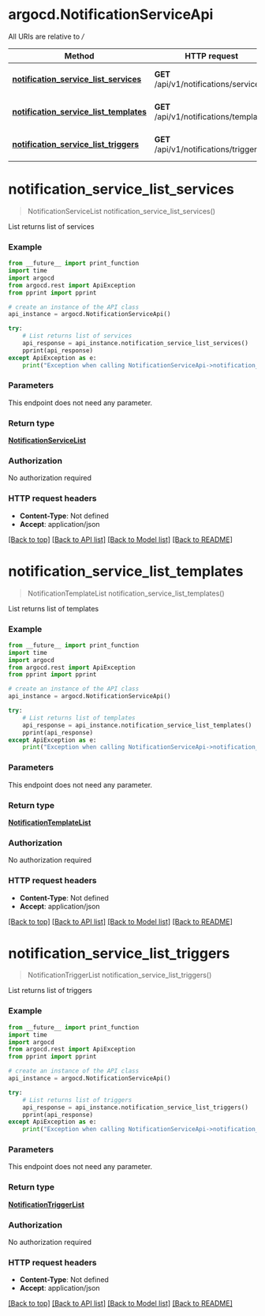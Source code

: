 # argocd.NotificationServiceApi

All URIs are relative to */*

Method | HTTP request | Description
------------- | ------------- | -------------
[**notification_service_list_services**](NotificationServiceApi.md#notification_service_list_services) | **GET** /api/v1/notifications/services | List returns list of services
[**notification_service_list_templates**](NotificationServiceApi.md#notification_service_list_templates) | **GET** /api/v1/notifications/templates | List returns list of templates
[**notification_service_list_triggers**](NotificationServiceApi.md#notification_service_list_triggers) | **GET** /api/v1/notifications/triggers | List returns list of triggers

# **notification_service_list_services**
> NotificationServiceList notification_service_list_services()

List returns list of services

### Example
```python
from __future__ import print_function
import time
import argocd
from argocd.rest import ApiException
from pprint import pprint

# create an instance of the API class
api_instance = argocd.NotificationServiceApi()

try:
    # List returns list of services
    api_response = api_instance.notification_service_list_services()
    pprint(api_response)
except ApiException as e:
    print("Exception when calling NotificationServiceApi->notification_service_list_services: %s\n" % e)
```

### Parameters
This endpoint does not need any parameter.

### Return type

[**NotificationServiceList**](NotificationServiceList.md)

### Authorization

No authorization required

### HTTP request headers

 - **Content-Type**: Not defined
 - **Accept**: application/json

[[Back to top]](#) [[Back to API list]](../README.md#documentation-for-api-endpoints) [[Back to Model list]](../README.md#documentation-for-models) [[Back to README]](../README.md)

# **notification_service_list_templates**
> NotificationTemplateList notification_service_list_templates()

List returns list of templates

### Example
```python
from __future__ import print_function
import time
import argocd
from argocd.rest import ApiException
from pprint import pprint

# create an instance of the API class
api_instance = argocd.NotificationServiceApi()

try:
    # List returns list of templates
    api_response = api_instance.notification_service_list_templates()
    pprint(api_response)
except ApiException as e:
    print("Exception when calling NotificationServiceApi->notification_service_list_templates: %s\n" % e)
```

### Parameters
This endpoint does not need any parameter.

### Return type

[**NotificationTemplateList**](NotificationTemplateList.md)

### Authorization

No authorization required

### HTTP request headers

 - **Content-Type**: Not defined
 - **Accept**: application/json

[[Back to top]](#) [[Back to API list]](../README.md#documentation-for-api-endpoints) [[Back to Model list]](../README.md#documentation-for-models) [[Back to README]](../README.md)

# **notification_service_list_triggers**
> NotificationTriggerList notification_service_list_triggers()

List returns list of triggers

### Example
```python
from __future__ import print_function
import time
import argocd
from argocd.rest import ApiException
from pprint import pprint

# create an instance of the API class
api_instance = argocd.NotificationServiceApi()

try:
    # List returns list of triggers
    api_response = api_instance.notification_service_list_triggers()
    pprint(api_response)
except ApiException as e:
    print("Exception when calling NotificationServiceApi->notification_service_list_triggers: %s\n" % e)
```

### Parameters
This endpoint does not need any parameter.

### Return type

[**NotificationTriggerList**](NotificationTriggerList.md)

### Authorization

No authorization required

### HTTP request headers

 - **Content-Type**: Not defined
 - **Accept**: application/json

[[Back to top]](#) [[Back to API list]](../README.md#documentation-for-api-endpoints) [[Back to Model list]](../README.md#documentation-for-models) [[Back to README]](../README.md)

